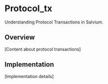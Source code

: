 # Protocol_tx

Understanding Protocol Transactions in Salvium.

## Overview

[Content about protocol transactions]

## Implementation

[Implementation details]
